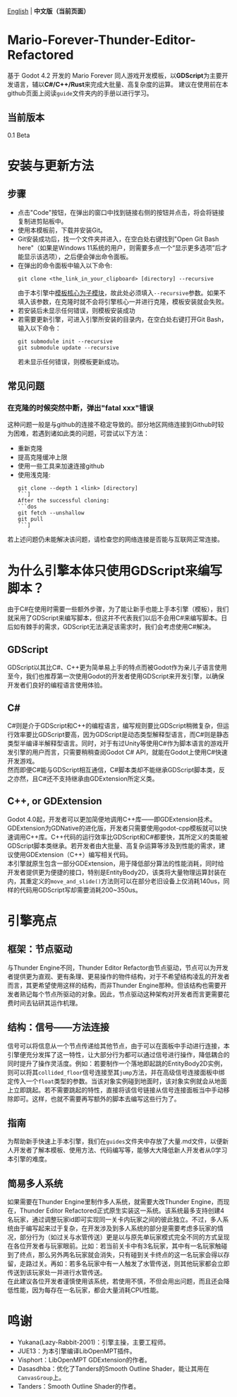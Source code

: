 [English](README.md) | **中文版（当前页面）**

# Mario-Forever-Thunder-Editor-Refactored
基于 Godot 4.2 开发的 Mario Forever 同人游戏开发模板，以**GDScript**为主要开发语言，辅以**C#/C++/Rust**来完成大批量、高复杂度的运算。
建议在使用前在本github页面上阅读`guide`文件夹内的手册以进行学习。

## 当前版本
0.1 Beta

# 安装与更新方法
## 步骤
* 点击"Code"按钮，在弹出的窗口中找到链接右侧的按钮并点击，将会将链接复制进剪贴板中。
* 使用本模板前，下载并安装Git。
* Git安装成功后，找一个文件夹并进入，在空白处右键找到"Open Git Bash here"（如果是Windows 11系统的用户，则需要多点一个“显示更多选项”后才能显示该选项），之后便会弹出命令面板。
* 在弹出的命令面板中输入以下命令:
  ```dos
  git clone <the_link_in_your_clipboard> [directory] --recursive
  ```
  由于本引擎中[模板核心为子模块](https://github.com/Thunder-Engine-Dev/Mario-Forever-Thunder-Editor-Refactored-Core-Engine)，故此处必须填入`--recursive`参数。如果不填入该参数，在克隆时就不会将引擎核心一并进行克隆，模板安装就会失败。
* 若安装后未显示任何错误，则模板安装成功
* 若需要更新引擎，可进入引擎所安装的目录内，在空白处右键打开Git Bash，输入以下命令：
  ```dos
  git submodule init --recursive
  git submodule update --recursive
  ```
  若未显示任何错误，则模板更新成功。
## 常见问题
### 在克隆的时候突然中断，弹出"fatal xxx"错误
这种问题一般是与github的连接不稳定导致的。部分地区网络连接到Github时较为困难，若遇到诸如此类的问题，可尝试以下方法：
* 重新克隆
* 提高克隆缓冲上限
* 使用一些工具来加速连接github
* 使用浅克隆:
  ```dos
  git clone --depth 1 <link> [directory]
  ```]
  After the successful cloning:
  ```dos
  git fetch --unshallow
  git pull
  ```]
若上述问题仍未能解决该问题，请检查您的网络连接是否能与互联网正常连接。


# 为什么引擎本体只使用GDScript来编写脚本？
由于C#在使用时需要一些额外步骤，为了能让新手也能上手本引擎（模板），我们就采用了GDScript来编写脚本，但这并不代表我们以后不会用C#来编写脚本。日后如有棘手的需求，GDScript无法满足该需求时，我们会考虑使用C#解决。
## GDScript
GDScript以其比C#、C++更为简单易上手的特点而被Godot作为亲儿子语言使用至今，我们也推荐第一次使用Godot的开发者使用GDScript来开发引擎，以确保开发者们良好的编程语言使用体验。
## C#
C#则是介于GDScript和C++的编程语言，编写规则要比GDScript稍微复杂，但运行效率要比GDScript要高，因为GDScript是动态类型解释型语言，而C#则是静态类型半编译半解释型语言。同时，对于有过Unity等使用C#作为脚本语言的游戏开发引擎的用户而言，只需要稍稍查阅Godot C# API，就能在Godot上使用C#快速开发游戏。  
然而即便C#能与GDScript相互通信，C#脚本类却不能继承GDScript脚本类，反之亦然，且C#还不支持继承由GDExtension所定义类。
## C++, or GDExtension 
Godot 4.0起，开发者可以更加简便地调用C++库——即GDExtension技术。GDExtension为GDNative的进化版，开发者只需要使用godot-cpp模板就可以快速调用C++库。C++代码的运行效率比GDScript和C#都要快，其所定义的类能被GDScript脚本类继承。若开发者由大批量、高复杂运算等涉及到性能的需求，建议使用GDExtension（C++）编写相关代码。  
本引擎就原生包含一部分GDExtension，用于降低部分算法的性能消耗，同时给开发者提供更为便捷的接口，特别是EntityBody2D，该类将大量物理运算封装在内，其重定义的`move_and_slide()`方法则可以在部分老旧设备上仅消耗140us，同样的代码用GDScript写却需要消耗200~350us。  

# 引擎亮点
## 框架：节点驱动
与Thunder Engine不同，Thunder Editor Refactor由节点驱动，节点可以为开发者提供更为直观、更有条理、更易操作的物件结构，对于不希望结构凌乱的开发者而言，其更希望使用这样的结构，而非Thunder Engine那种。但该结构也需要开发者熟记每个节点所驱动的对象。因此，节点驱动这种架构对开发者而言更需要花费时间去钻研其运作机理。
## 结构：信号——方法连接
信号可以将信息从一个节点传递给其他节点，由于可以在面板中手动进行连接，本引擎便充分发挥了这一特性，让大部分行为都可以通过信号进行操作，降低耦合的同时提升了操作灵活度。例如：若要制作一个落地即起跳的EntityBody2D实例，则可以将其`collided_floor`信号连接至其`jump`方法，并在高级信号连接面板中绑定传入一个`float`类型的参数。当该对象实例碰到地面时，该对象实例就会从地面上立即跳起。若不需要跳起的特性，直接将该信号链接从信号连接面板当中手动移除即可。这样，也就不需要再写额外的脚本去编写这些行为了。
## 指南
为帮助新手快速上手本引擎，我们在`guides`文件夹中存放了大量.md文件，以便新人开发者了解本模板、使用方法、代码编写等，能够大大降低新人开发者从0学习本引擎的难度。
## 简易多人系统
如果需要在Thunder Engine里制作多人系统，就需要大改Thunder Engine，而现在，Thunder Editor Refactored正式原生实装这一系统。该系统最多支持创建4名玩家，通过调整玩家id即可实现同一关卡内玩家之间的彼此独立。不过，多人系统由于编写起来过于复杂，在开发涉及到多人系统的部分是需要考虑多玩家的情况，部分行为（如过关与水管传送）更是以与原先单玩家模式完全不同的方式呈现在各位开发者与玩家眼前。比如：若当前关卡中有3名玩家，其中有一名玩家触碰到了终点，那么另外两名玩家就会消失，只有碰到关卡终点的这一名玩家会得以存留，走路过关。再如：若多名玩家中有一人触发了水管传送，则其他玩家都会立即传送到该玩家处一并进行水管传送。  
在此建议各位开发者谨慎使用该系统，若使用不慎，不但会用出问题，而且还会降低性能，因为每存在一名玩家，都会大量消耗CPU性能。

# 鸣谢
* Yukana(Lazy-Rabbit-2001)：引擎主操，主要工程师。
* JUE13：为本引擎编译LibOpenMPT插件。
* Visphort：LibOpenMPT GDExtension的作者。
* Dasasdhba：优化了Tanders的Smooth Outline Shader，能让其用在`CanvasGroup`上。
* Tanders：Smooth Outline Shader的作者。
